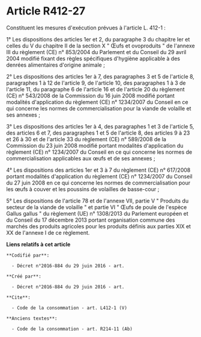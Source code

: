 # Article R412-27

Constituent les mesures d'exécution prévues à l'article L. 412-1 : 

1° Les dispositions des articles 1er et 2, du paragraphe 3 du chapitre Ier et celles du V du chapitre II de la section X "
Œufs et ovoproduits " de l'annexe III du règlement (CE) n° 853/2004 du Parlement et du Conseil du 29 avril 2004 modifié
fixant des règles spécifiques d'hygiène applicable à des denrées alimentaires d'origine animale ; 

2° Les dispositions des articles 1er à 7, des paragraphes 3 et 5 de l'article 8, paragraphes 1 à 12 de l'article 9, de
l'article 10, des paragraphes 1 à 3 de l'article 11, du paragraphe 6 de l'article 16 et de l'article 20 du règlement (CE) n°
543/2008 de la Commission du 16 juin 2008 modifié portant modalités d'application du règlement (CE) n° 1234/2007 du Conseil
en ce qui concerne les normes de commercialisation pour la viande de volaille et ses annexes ; 

3° Les dispositions des articles 1er à 4, des paragraphes 1 et 3 de l'article 5, des articles 6 et 7, des paragraphes 1 et 5
de l'article 8, des articles 9 à 23 et 26 à 30 et de l'article 33 du règlement (CE) n° 589/2008 de la Commission du 23 juin
2008 modifié portant modalités d'application du règlement (CE) n° 1234/2007 du Conseil en ce qui concerne les normes de
commercialisation applicables aux œufs et de ses annexes ; 

4° Les dispositions des articles 1er et 3 à 7 du règlement (CE) n° 617/2008 portant modalités d'application du règlement (CE)
n° 1234/2007 du Conseil du 27 juin 2008 en ce qui concerne les normes de commercialisation pour les œufs à couver et les
poussins de volailles de basse-cour ; 

5° Les dispositions de l'article 78 et de l'annexe VII, partie V " Produits du secteur de la viande de volaille " et partie
VI " Œufs de poule de l'espèce Gallus gallus " du règlement (UE) n° 1308/2013 du Parlement européen et du Conseil du 17
décembre 2013 portant organisation commune des marchés des produits agricoles pour les produits définis aux parties XIX et XX
de l'annexe I de ce règlement.

**Liens relatifs à cet article**

	**Codifié par**:

	  - Décret n°2016-884 du 29 juin 2016 - art.

	**Créé par**:

	  - Décret n°2016-884 du 29 juin 2016 - art.

	**Cite**:

	  - Code de la consommation - art. L412-1 (V)

	**Anciens textes**:

	  - Code de la consommation - art. R214-11 (Ab)
